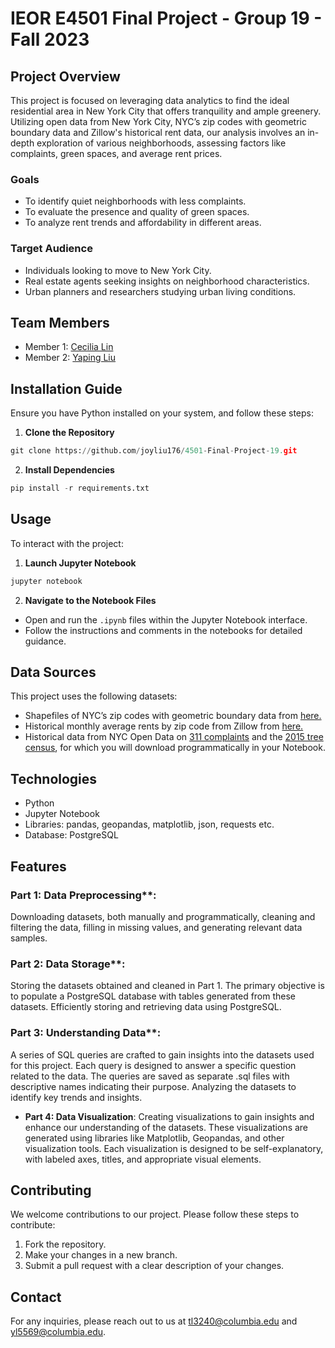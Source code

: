 # IEOR E4501 Final Project - Group 19 - Fall 2023

## Project Overview
This project is focused on leveraging data analytics to find the ideal residential area in New York City that offers tranquility and ample greenery. Utilizing open data from New York City, NYC’s zip codes with geometric boundary data and Zillow's historical rent data, our analysis involves an in-depth exploration of various neighborhoods, assessing factors like complaints, green spaces, and average rent prices.

### Goals
- To identify quiet neighborhoods with less complaints.
- To evaluate the presence and quality of green spaces.
- To analyze rent trends and affordability in different areas.

### Target Audience
- Individuals looking to move to New York City.
- Real estate agents seeking insights on neighborhood characteristics.
- Urban planners and researchers studying urban living conditions.

## Team Members
- Member 1: [Cecilia Lin](https://github.com/Cecilia030)
- Member 2: [Yaping Liu](https://github.com/joyliu176)

## Installation Guide
Ensure you have Python installed on your system, and follow these steps:

1. **Clone the Repository**
```python
git clone https://github.com/joyliu176/4501-Final-Project-19.git
```

2. **Install Dependencies**
```python
pip install -r requirements.txt
```

## Usage
To interact with the project:

1. **Launch Jupyter Notebook**
```python
jupyter notebook
```
2. **Navigate to the Notebook Files**
- Open and run the `.ipynb` files within the Jupyter Notebook interface.
- Follow the instructions and comments in the notebooks for detailed guidance.

## Data Sources
This project uses the following datasets:
- Shapefiles of NYC’s zip codes with geometric boundary data from [here.](https://drive.google.com/drive/folders/1P89KAFAUAHVZsEcyDYVfD1L7pMeGBvIO)
- Historical monthly average rents by zip code from Zillow from [here.](https://drive.google.com/file/d/19h6qhJHjxyyNd4DML7pbf1pJGavQed0s/view)
- Historical data from NYC Open Data on [311 complaints](https://data.cityofnewyork.us/Social-Services/311-Service-Requests-from-2010-to-Present/erm2-nwe9) and the [2015 tree census](https://data.cityofnewyork.us/Environment/2015-Street-Tree-Census-Tree-Data/pi5s-9p35), for which you will download programmatically in your Notebook.

## Technologies
- Python
- Jupyter Notebook
- Libraries: pandas, geopandas, matplotlib, json, requests etc.
- Database: PostgreSQL

## Features
### Part 1: Data Preprocessing**: 
  Downloading datasets, both manually and programmatically, cleaning and filtering the data, filling in missing values, and generating relevant 
  data samples.
  
### Part 2: Data Storage**: 
  Storing the datasets obtained and cleaned in Part 1. The primary objective is to populate a PostgreSQL database with tables generated from these 
  datasets. Efficiently storing and retrieving data using PostgreSQL.
  
### Part 3:  Understanding Data**: 
  A series of SQL queries are crafted to gain insights into the datasets used for this project. Each query is designed to answer a specific 
  question related to the data. The queries are saved as separate .sql files with descriptive names indicating their purpose. Analyzing the 
  datasets to identify key trends and insights.
- **Part 4: Data Visualization**: 
  Creating visualizations to gain insights and enhance our understanding of the datasets. These visualizations are generated using libraries like 
  Matplotlib, Geopandas, and other visualization tools. Each visualization is designed to be self-explanatory, with labeled axes, titles, and 
  appropriate visual elements.

## Contributing
We welcome contributions to our project. Please follow these steps to contribute:
1. Fork the repository.
2. Make your changes in a new branch.
3. Submit a pull request with a clear description of your changes.

## Contact
For any inquiries, please reach out to us at [tl3240@columbia.edu](mailto:your-tl3240@columbia.edu) and [yl5569@columbia.edu](mailto:your-yl5569@columbia.edu).


